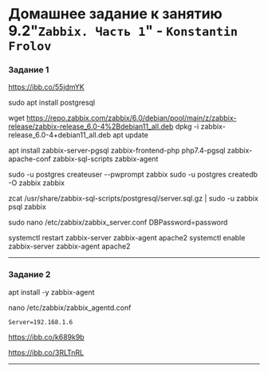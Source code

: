 # Домашнее задание к занятию 9.2"`Zabbix. Часть 1`" - `Konstantin Frolov`




### Задание 1

  https://ibb.co/55jdmYK

 sudo apt install postgresql

 wget https://repo.zabbix.com/zabbix/6.0/debian/pool/main/z/zabbix-release/zabbix-release_6.0-4%2Bdebian11_all.deb
 dpkg -i zabbix-release_6.0-4+debian11_all.deb
 apt update

 apt install zabbix-server-pgsql zabbix-frontend-php php7.4-pgsql zabbix-apache-conf zabbix-sql-scripts zabbix-agent

 sudo -u postgres createuser --pwprompt zabbix
 sudo -u postgres createdb -O zabbix zabbix

 zcat /usr/share/zabbix-sql-scripts/postgresql/server.sql.gz | sudo -u zabbix psql zabbix

 sudo nano /etc/zabbix/zabbix_server.conf
    DBPassword=password

 systemctl restart zabbix-server zabbix-agent apache2
 systemctl enable zabbix-server zabbix-agent apache2    

---


### Задание 2


 apt install -y zabbix-agent

 nano /etc/zabbix/zabbix_agentd.conf
 
    Server=192.168.1.6

https://ibb.co/k689k9b

https://ibb.co/3RLTnRL












---

